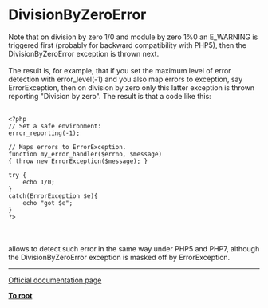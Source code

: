 # DivisionByZeroError



Note that on division by zero 1/0 and module by zero 1%0 an E_WARNING is triggered first (probably for backward compatibility with PHP5), then the DivisionByZeroError exception is thrown next.<br><br>The result is, for example, that if you set the maximum level of error detection with error_level(-1) and you also map errors to exception, say ErrorException, then on division by zero only this latter exception is thrown reporting "Division by zero". The result is that a code like this:<br><br>

```
<?php
// Set a safe environment:
error_reporting(-1);

// Maps errors to ErrorException.
function my_error_handler($errno, $message)
{ throw new ErrorException($message); }

try {
    echo 1/0;
}
catch(ErrorException $e){
    echo "got $e";
}
?>
```
<br><br>allows to detect such error in the same way under PHP5 and PHP7, although the DivisionByZeroError exception is masked off by ErrorException.  

---

[Official documentation page](https://www.php.net/manual/en/class.divisionbyzeroerror.php)

**[To root](/README.md)**